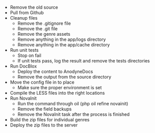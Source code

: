 * Remove the old source
* Pull from Github
* Cleanup files
    * Remove the .gitignore file
    * Remove the .git file
    * Remove the genre assets
    * Remove anything in the app/logs directory
    * Remove anything in the app/cache directory
* Run unit tests
    * Stop on fail
    * If unit tests pass, log the result and remove the tests directories
* Run DocBlox
    * Deploy the content to AnodyneDocs
    * Remove the output from the source directory
* Move the config file in to place
    * Make sure the proper environment is set
* Compile the LESS files into the right locations
* Run NovaInit
    * Run the command through oil (php oil refine novainit)
	* Remove the field backups
	* Remove the NovaInit task after the process is finished
* Build the zip files for individual genres
* Deploy the zip files to the server